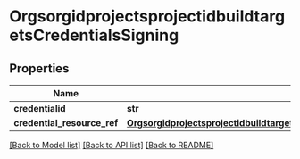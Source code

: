 # OrgsorgidprojectsprojectidbuildtargetsCredentialsSigning

## Properties
Name | Type | Description | Notes
------------ | ------------- | ------------- | -------------
**credentialid** | **str** |  | [optional] 
**credential_resource_ref** | [**OrgsorgidprojectsprojectidbuildtargetsCredentialsSigningCredentialResourceRef**](OrgsorgidprojectsprojectidbuildtargetsCredentialsSigningCredentialResourceRef.md) |  | [optional] 

[[Back to Model list]](../README.md#documentation-for-models) [[Back to API list]](../README.md#documentation-for-api-endpoints) [[Back to README]](../README.md)


